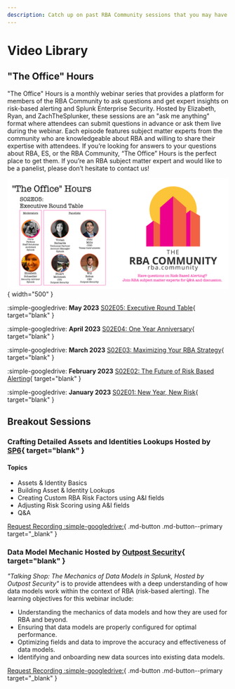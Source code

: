 ```yaml
---
description: Catch up on past RBA Community sessions that you may have missed!
---
```


# Video Library

## "The Office" Hours

"The Office" Hours is a monthly webinar series that provides a platform for members of the RBA Community to ask questions and get expert insights on risk-based alerting and Splunk Enterprise Security. Hosted by Elizabeth, Ryan, and ZachTheSplunker, these sessions are an "ask me anything" format where attendees can submit questions in advance or ask them live during the webinar. Each episode features subject matter experts from the community who are knowledgeable about RBA and willing to share their expertise with attendees. If you’re looking for answers to your questions about RBA, ES, or the RBA Community, “The Office” Hours is the perfect place to get them. If you’re an RBA subject matter expert and would like to be a panelist, please don’t hesitate to contact us!

![May 2023 The Office Hours](/assets/office-hours-S02E05.png){ width="500" }

:simple-googledrive: **May 2023** [S02E05: Executive Round Table](https://drive.google.com/file/d/1ZAzyti7BWP81gRxM81PRNuYBrayMWIh-/view?usp=share_link){ target="blank" }

:simple-googledrive: **April 2023** [S02E04: One Year Anniversary](https://drive.google.com/file/d/1EvnZnDm2Q5OpWj5N4KJkS6ZVuebfSEfy/view?usp=share_link){ target="blank" }

:simple-googledrive: **March 2023** [S02E03: Maximizing Your RBA Strategy](https://drive.google.com/file/d/18IsT_BnRhEcpSdmhlj2Jv4bIeoIC70Nt/view?usp=share_link){ target="blank" }

:simple-googledrive: **February 2023** [S02E02: The Future of Risk Based Alerting](https://drive.google.com/file/d/1kEjvd5YmTUwRdtuQYyrLfRr-FjjAHy_M/view?usp=share_link){ target="blank" }

:simple-googledrive: **January 2023** [S02E01: New Year, New Risk](https://drive.google.com/file/d/1EQd3_q39E0cI9KH1QU1F_7MOLqtZmYgC/view){ target="blank" }

## Breakout Sessions

### Crafting Detailed Assets and Identities Lookups Hosted by [SP6](https://www.sp6.io){ target="blank" }

#### Topics

- Assets & Identity Basics
- Building Asset & Identity Lookups
- Creating Custom RBA Risk Factors using A&I fields
- Adjusting Risk Scoring using A&I fields
- Q&A

[Request Recording :simple-googledrive:](https://forms.gle/ySCMRj3X6ZGXKkas9 "Crafting Detailed Assets and Identities Lookups Recording"){ .md-button .md-button--primary target="_blank" }


### Data Model Mechanic Hosted by [Outpost Security](https://outpost-security.com/){ target="blank" }

_"Talking Shop: The Mechanics of Data Models in Splunk, Hosted by Outpost Security"_ is to provide attendees with a deep understanding of how data models work within the context of RBA (risk-based alerting). The learning objectives for this webinar include:

- Understanding the mechanics of data models and how they are used for RBA and beyond.
- Ensuring that data models are properly configured for optimal performance.
- Optimizing fields and data to improve the accuracy and effectiveness of data models.
- Identifying and onboarding new data sources into existing data models.

[Request Recording :simple-googledrive:](https://docs.google.com/forms/d/e/1FAIpQLSf3iGzz_CDwRH7mDgG8nQec3bu620ocI2NA1XWbaAvdAG1LSw/viewform?usp=sf_link "Data Model Mechanic Recording"){ .md-button .md-button--primary target="_blank" }
 